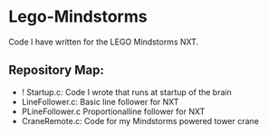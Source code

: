 # Lego-Mindstorms
Code I have written for the LEGO Mindstorms NXT.

## Repository Map:
* ! Startup.c: Code I wrote that runs at startup of the brain
* LineFollower.c: Basic line follower for NXT
* PLineFollower.c Proportionalline follower for NXT
* CraneRemote.c: Code for my Mindstorms powered tower crane
